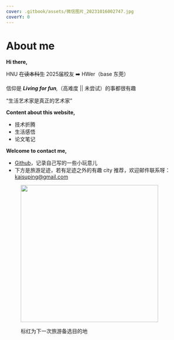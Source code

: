```yaml
---
cover: .gitbook/assets/微信图片_20231016002747.jpg
coverY: 0
---
```


# About me

**Hi there,**

HNU ~~在读本科生~~ 2025届校友 ➡️ HWer（base 东莞）

信仰是 _**Living for fun**,_（高难度 || 未尝试）的事都很有趣

“生活艺术家是真正的艺术家”



**Content about this website,**

* 技术折腾
* 生活感悟
* 论文笔记



**Welcome to contact me,**

* [Github](https://github.com/955xiaoSu)，记录自己写的一些小玩意儿
* 下方是旅游足迹，若有足迹之外的有趣 city 推荐，欢迎邮件联系呀：[kaisuping@gmail.com](mailto:kaisuping@gmail.com)

<figure><img src=".gitbook/assets/map.png" alt="" width="375"><figcaption><p>标红为下一次旅游备选目的地</p></figcaption></figure>
